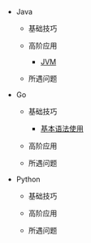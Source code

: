 * Java

   * 基础技巧
      
   * 高阶应用

      * [JVM](/language/java/jvm.md)
            
   * 所遇问题
* Go

   * 基础技巧

      * [基本语法使用](/language/go/basic.md)
      
   * 高阶应用
            
   * 所遇问题

* Python

   * 基础技巧
      
   * 高阶应用
            
   * 所遇问题    